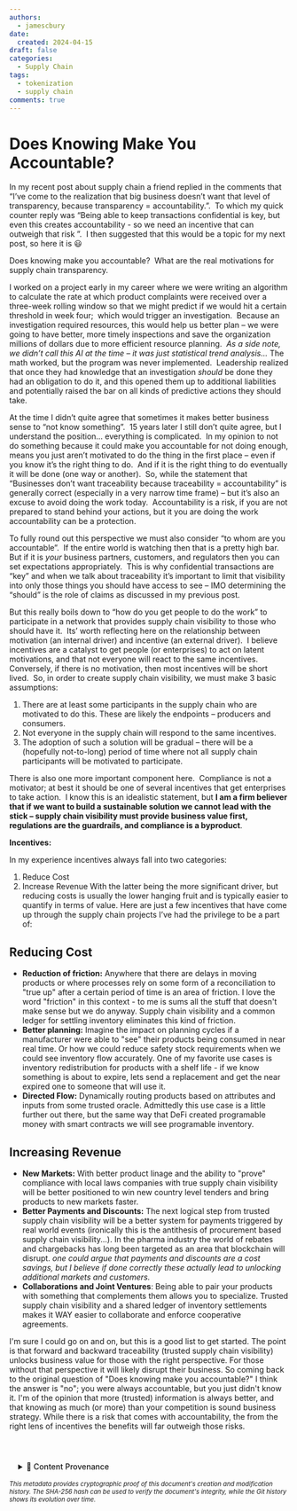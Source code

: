 ```yaml
---
authors:
  - jamescbury
date:
  created: 2024-04-15
draft: false
categories:
  - Supply Chain
tags:
  - tokenization
  - supply chain
comments: true
---
```

# Does Knowing Make You Accountable?

In my recent post about supply chain a friend replied in the comments that “I’ve come to the realization that big business doesn’t want that level of transparency, because transparency = accountability.”.  To which my quick counter reply was “Being able to keep transactions confidential is key, but even this creates accountability - so we need an incentive that can outweigh that risk ”.  I then suggested that this would be a topic for my next post, so here it is :smiley:

Does knowing make you accountable?  What are the real motivations for supply chain transparency.
<!-- more -->

I worked on a project early in my career where we were writing an algorithm to calculate the rate at which product complaints were received over a three-week rolling window so that we might predict if we would hit a certain threshold in week four;  which would trigger an investigation.  Because an investigation required resources, this would help us better plan – we were going to have better, more timely inspections and save the organization millions of dollars due to more efficient resource planning.  *As a side note, we didn’t call this AI at the time – it was just statistical trend analysis…* The math worked, but the program was never implemented.  Leadership realized that once they had knowledge that an investigation *should* be done they had an obligation to do it, and this opened them up to additional liabilities and potentially raised the bar on all kinds of predictive actions they should take.

At the time I didn’t quite agree that sometimes it makes better business sense to “not know something”.  15 years later I still don’t quite agree, but I understand the position… everything is complicated.  In my opinion to not do something because it could make you accountable for not doing enough, means you just aren’t motivated to do the thing in the first place – even if you know it’s the right thing to do.  And if it is the right thing to do eventually it will be done (one way or another).  So, while the statement that “Businesses don’t want traceability because traceability = accountability” is generally correct (especially in a very narrow time frame) – but it’s also an excuse to avoid doing the work today.  Accountability is a risk, if you are not prepared to stand behind your actions, but it you are doing the work accountability can be a protection.

To fully round out this perspective we must also consider “to whom are you accountable”.  If the entire world is watching then that is a pretty high bar.  But if it is *your* business partners, customers, and regulators then you can set expectations appropriately.  This is why confidential transactions are “key” and when we talk about traceability it’s important to limit that visibility into only those things you should have access to see – IMO determining the “should” is the role of claims as discussed in my previous post.

But this really boils down to “how do you get people to do the work” to participate in a network that provides supply chain visibility to those who should have it.  Its’ worth reflecting here on the relationship between motivation (an internal driver) and incentive (an external driver).  I believe incentives are a catalyst to get people (or enterprises) to act on latent motivations, and that not everyone will react to the same incentives.  Conversely, if there is no motivation, then most incentives will be short lived.  So, in order to create supply chain visibility, we must make 3 basic assumptions:

1. There are at least some participants in the supply chain who are motivated to do this. These are likely the endpoints – producers and consumers.
2. Not everyone in the supply chain will respond to the same incentives.
3. The adoption of such a solution will be gradual – there will be a (hopefully not-to-long) period of time where not all supply chain participants will be motivated to participate.

There is also one more important component here.  Compliance is not a motivator; at best it should be one of several incentives that get enterprises to take action.  I know this is an idealistic statement, but **I am a firm believer that if we want to build a sustainable solution we cannot lead with the stick – supply chain visibility must provide business value first, regulations are the guardrails, and compliance is a byproduct**.

**Incentives:**

In my experience incentives always fall into two categories:

1. Reduce Cost
2. Increase Revenue
With the latter being the more significant driver, but reducing costs is usually the lower hanging fruit and is typically easier to quantify in terms of value. Here are just a few incentives that have come up through the supply chain projects I’ve had the privilege to be a part of:

## Reducing Cost

- **Reduction of friction:** Anywhere that there are delays in moving products or where processes rely on some form of a reconciliation to "true up" after a certain period of time is an area of friction. I love the word "friction" in this context - to me is sums all the stuff that doesn't make sense but we do anyway. Supply chain visibility and a common ledger for settling inventory eliminates this kind of friction.
- **Better planning:** Imagine the impact on planning cycles if a manufacturer were able to "see" their products being consumed in near real time. Or how we could reduce safety stock requirements when we could see inventory flow accurately. One of my favorite use cases is inventory redistribution for products with a shelf life - if we know something is about to expire, lets send a replacement and get the near expired one to someone that will use it.
- **Directed Flow:** Dynamically routing products based on attributes and inputs from some trusted oracle. Admittedly this use case is a little further out there, but the same way that DeFi created programable money with smart contracts we will see programable inventory.

## Increasing Revenue

- **New Markets:** With better product linage and the ability to "prove" compliance with local laws companies with true supply chain visibility will be better positioned to win new country level tenders and bring products to new markets faster.
- **Better Payments and Discounts:** The next logical step from trusted supply chain visibility will be a better system for payments triggered by real world events (ironically this is the antithesis of procurement based supply chain visibility...). In the pharma industry the world of rebates and chargebacks has long been targeted as an area that blockchain will disrupt. *one could argue that payments and discounts are a cost savings, but I believe if done correctly these actually lead to unlocking additional markets and customers.*
- **Collaborations and Joint Ventures**: Being able to pair your products with something that complements them allows you to specialize. Trusted supply chain visibility and a shared ledger of inventory settlements makes it WAY easier to collaborate and enforce cooperative agreements.

I'm sure I could go on and on, but this is a good list to get started.  The point is that forward and backward traceability (trusted supply chain visibility) unlocks business value for those with the right perspective.  For those without that perspective it will likely disrupt their business.  So coming back to the original question of "Does knowing make you accountable?" I think the answer is "no"; you were always accountable, but you just didn't know it.  I'm of the opinion that more (trusted) information is always better, and that knowing as much (or more) than your competition is sound business strategy.  While there is a risk that comes with accountability, the from the right lens of incentives the benefits will far outweigh those risks.

<!-- BLOG_GIT_METADATA START -->

<div class="blog-git-metadata" style="margin-top: 2rem; padding-top: 1rem; border-top: 1px solid var(--md-default-fg-color--lightest);">
  <details style="background: var(--md-code-bg-color); padding: 0.5rem 1rem; border-radius: 0.2rem;">
    <summary style="cursor: pointer; font-weight: 500; color: var(--md-default-fg-color--light);">
      📝 Content Provenance
    </summary>
    <div style="margin-top: 1rem; font-size: 0.9em;">
      <p style="margin: 0.5rem 0;"><strong>Created:</strong> 2024-06-15</p>
      <p style="margin: 0.5rem 0;"><strong>Last Modified:</strong> 2024-06-15</p>
      <p style="margin: 0.5rem 0;"><strong>Total Revisions:</strong> 2</p>
      <p style="margin: 0.5rem 0;"><strong>File SHA-256:</strong> <code style="font-size: 0.85em;">469f98ec5e9df00a...</code></p>
      
      <div style="margin-top: 1rem;">
        <p style="margin: 0.5rem 0; font-weight: 500;">Recent Changes:</p>
        <table style="width: 100%; font-size: 0.85em; margin-top: 0.5rem;">
          <thead>
            <tr style="border-bottom: 1px solid var(--md-default-fg-color--lightest);">
              <th style="text-align: left; padding: 0.25rem;">Date</th>
              <th style="text-align: left; padding: 0.25rem;">Author</th>
              <th style="text-align: left; padding: 0.25rem;">Change</th>
            </tr>
          </thead>
          <tbody>
            <tr>
              <td style="padding: 0.25rem;">2024-06-15</td>
              <td style="padding: 0.25rem;">James Canterbury</td>
              <td style="padding: 0.25rem;">fixed tags</td>
            </tr>
            <tr>
              <td style="padding: 0.25rem;">2024-06-15</td>
              <td style="padding: 0.25rem;">James Canterbury</td>
              <td style="padding: 0.25rem;">added a bunch of old blogs...</td>
            </tr>
          </tbody>
        </table>
      </div>
      
      <p style="margin-top: 1rem; margin-bottom: 0;">
        <a href="https://github.com/zeroth-tech/blogs/blob/b9419ce5299242a41df9572414a7e2e6dd8eecf8/docs/posts/does_knowing_make_you_accountable.md" target="_blank" style="color: var(--md-primary-fg-color); text-decoration: none;">
          View Full History on GitHub →
        </a>
      </p>
    </div>
  </details>
  
  <div style="margin-top: 0.5rem; font-size: 0.8em; color: var(--md-default-fg-color--lighter);">
    <p style="margin: 0;">
      <em>This metadata provides cryptographic proof of this document's creation and modification history. 
      The SHA-256 hash can be used to verify the document's integrity, while the Git history shows its evolution over time.</em>
    </p>
  </div>
</div>

<!-- BLOG_GIT_METADATA END -->

